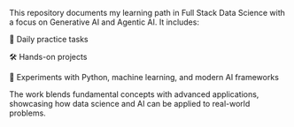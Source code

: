 This repository documents my learning path in Full Stack Data Science with a focus on Generative AI and Agentic AI.
It includes:

📌 Daily practice tasks

🛠️ Hands-on projects

🔬 Experiments with Python, machine learning, and modern AI frameworks

The work blends fundamental concepts with advanced applications, showcasing how data science and AI can be applied to real-world problems.
